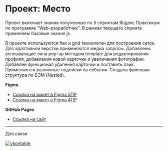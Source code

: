 # Проект: Место

Проект включает знания полученные по 5 спринтам Яндекс Практикум по программе "Web-разработчик". В рамках текущего спринта применяем базовые знания js.

В проекте используются flex и grid технологии для построения сеток. Для адаптивной верстки применяются медиа запросы. 
Добавлены всплывающие окна pop-up методом template для редактирования профиля, добавления новой карточки и увеличения фотографии. 
Добавлен функционал удаления карточки и поставить лайк.
Применяются различные подписки на события.
Создана файловая структура по БЭМ (Nested).

**Figma**

* [Ссылка на макет в Figma 5ПР](https://www.figma.com/file/2cn9N9jSkmxD84oJik7xL7/JavaScript.-Sprint-4?node-id=0%3A1)
* [Ссылка на макет в Figma 4ПР](https://www.figma.com/file/bjyvbKKJN2naO0ucURl2Z0/JavaScript.-Sprint-5?node-id=0%3A1&t=dvfXoJ1t4kxiTBKc-0)

**GitHub Pages**

* [Ссылка на cайт](https://zykovruslan.github.io/zykovruslan.github.io-russian-mesto/)

---
Для связи
<div id="badges">
  <a href="https://vk.com/r_u_sl_i_k">
  <img src="https://img.shields.io/badge/VK-вконтакте-blue?logo=vkontakte&logoColor=white&style=for-the-badge" alt="vkontakte"/>
  </a>
</div>
